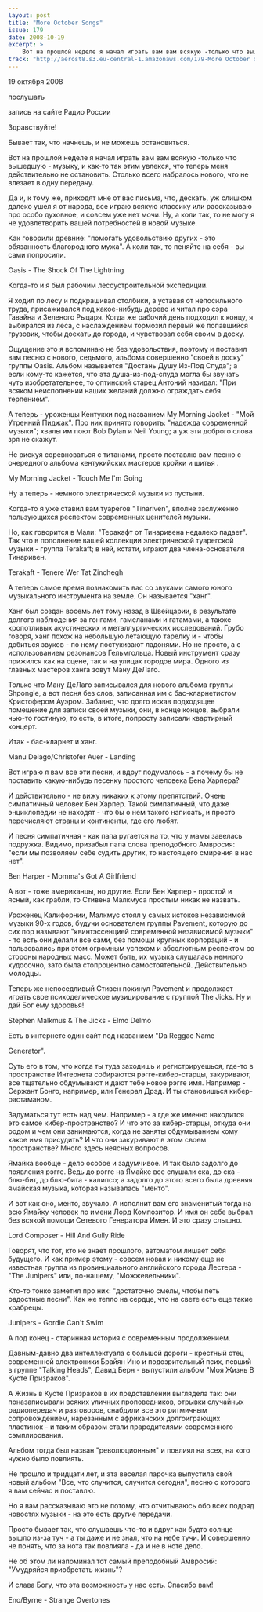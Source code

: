 ```yaml
---
layout: post
title: "More October Songs"
issue: 179
date: 2008-10-19
excerpt: >
    Вот на прошлой неделе я начал играть вам вам всякую -только что вышедшую - музыку, и как-то так этим увлекся, что теперь меня действительно не остановить. Столько всего набралось нового, что не влезает в одну передачу.
track: "http://aerost8.s3.eu-central-1.amazonaws.com/179-More October Songs.mp3"
---
```


19 октября 2008

послушать

запись на сайте Радио России

Здравствуйте!

Бывает так, что начнешь, и не можешь остановиться.

Вот на прошлой неделе я начал играть вам вам всякую -только что вышедшую - музыку, и как-то так этим увлекся, что теперь меня действительно не остановить. Столько всего набралось нового, что не влезает в одну передачу.

Да и, к тому же, приходят мне от вас письма, что, дескать, уж слишком далеко ушел я от народа, все играю всякую классику или рассказываю про особо духовное, и совсем уже нет мочи. Ну, а коли так, то не могу я не удовлетворить вашей потребностей в новой музыке.

Как говорили древние: "помогать удовольствию других - это обязанность благородного мужа". А коли так, то пеняйте на себя - вы сами попросили.

Oasis - The Shock Of The Lightning

Когда-то и я был рабочим лесоустроительной экспедиции.

Я ходил по лесу и подкрашивал столбики, а уставая от непосильного труда, присаживался под какое-нибудь дерево и читал про сэра Гавэйна и Зеленого Рыцаря. Когда же рабочий день подходил к концу, я выбирался из леса, с наслаждением тормозил первый же попавшийся грузовик, чтобы доехать до города, и чувствовал себя своим в доску.

Ощущение это я вспоминаю не без удовольствия, поэтому и поставил вам песню с нового, седьмого, альбома совершенно "своей в доску" группы Oasis. Альбом называется "Достань Душу Из-Под Спуда"; а если кому-то кажется, что эта душа-из-под-спуда могла бы звучать чуть изобретательнее, то оптинский старец Антоний назидал: "При всяком неисполнении наших желаний должно ограждать себя терпением".

А теперь - уроженцы Кентукки под названием My Morning Jacket - "Мой Утренний Пиджак". Про них принято говорить: "надежда современной музыки"; хвалы им поют Bob Dylan и Neil Young; а уж эти доброго слова зря не скажут.

Не рискуя соревноваться с титанами, просто поставлю вам песню с очередного альбома кентукийских мастеров кройки и шитья .

My Morning Jacket - Touch Me I'm Going

Ну а теперь - немного электрической музыки из пустыни.

Когда-то я уже ставил вам туарегов "Tinariven", вполне заслуженно пользующихся респектом современных ценителей музыки.

Но, как говорится в Мали: "Теракафт от Тинаривена недалеко падает". Так что в пополнение вашей коллекции электрической туарегской музыки - группа Terakaft; в ней, кстати, играют два члена-основателя Тинаривен.

Terakaft - Tenere Wer Tat Zinchegh

А теперь самое время познакомить вас со звуками самого юного музыкального инструмента на земле. Он называется "ханг".

Ханг был создан восемь лет тому назад в Швейцарии, в результате долгого наблюдения за гонгами, гамеланами и гатамами, а также кропотливых акустических и металлургических исследований. Грубо говоря, ханг похож на небольшую летающую тарелку и - чтобы добиться звуков - по нему постукивают ладонями. Но не просто, а с использованием резонансов Гельмгольца. Новый инструмент сразу прижился как на сцене, так и на улицах городов мира. Одного из главных мастеров ханга зовут Ману ДеЛаго.

Только что Ману ДеЛаго записывался для нового альбома группы Shpongle, а вот песня без слов, записанная им с бас-кларнетистом Кристофером Ауэром. Забавно, что долго искав подходящее помещение для записи своей музыки, они, в конце концов, выбрали чью-то гостиную, то есть, в итоге, попросту записали квартирный концерт.

Итак - бас-кларнет и ханг.

Manu Delago/Christofer Auer - Landing

Вот играю я вам все эти песни, и вдруг подумалось - а почему бы не поставить какую-нибудь песенку простого человека Бена Харпера?

И действительно - не вижу никаких к этому препятствий. Очень симпатичный человек Бен Харпер. Такой симпатичный, что даже энциклопедии не находят - что бы о нем такого написать, и просто перечисляют страны и континенты, где его любят.

И песня симпатичная - как папа ругается на то, что у мамы завелась подружка. Видимо, призабыл папа слова преподобного Амвросия: "если мы позволяем себе судить других, то настоящего смирения в нас нет".

Ben Harper - Momma's Got A Girlfriend

А вот - тоже американцы, но другие. Если Бен Харпер - простой и ясный, как грабли, то Стивена Малкмуса простым никак не назвать.

Уроженец Калифорнии, Малкмус стоял у самых истоков независимой музыки 90-х годов, будучи основателем группы Pavement, которую до сих пор называют "квинтэссенцией современной независимой музыки" - то есть они делали все сами, без помощи крупных корпораций - и пользовались при этом огромным успехом и абсолютным респектом со стороны народных масс. Может быть, их музыка слушалась немного худосочно, зато была стопроцентно самостоятельной. Действительно молодцы.

Теперь же непоседливый Стивен покинул Pavement и продолжает играть свое психоделическое музицирование с группой The Jicks. Ну и дай Бог ему здоровья!

Stephen Malkmus & The Jicks - Elmo Delmo

Есть в интернете один сайт под названием "Da Reggae Name

Generator".

Суть его в том, что когда ты туда заходишь и регистрируешься, где-то в пространстве Интернета собираются рэгге-кибер-старцы, закуривают, все тщательно обдумывают и дают тебе новое рэгге имя. Например - Сержант Бонго, например, или Генерал Дрэд. И ты становишься кибер-растаманом.

Задуматься тут есть над чем. Например - а где же именно находится это самое кибер-пространство? И что это за кибер-старцы, откуда они родом и чем они занимаются, когда не заняты обдумыванием кому какое имя присудить? И что они закуривают в этом своем пространстве? Много здесь неясных вопросов.

Ямайка вообще - дело особое и задумчивое. И так было задолго до появления рэгге. Ведь до рэгге на Ямайке все слушали ска, до ска - блю-бит, до блю-бита - калипсо; а задолго до этого всего была древняя ямайская музыка, которая называлась "менто".

И вот как оно, менто, звучало. А исполнит вам его знаменитый тогда на всю Ямайку человек по имени Лорд Композитор. И имя он себе выбрал без всякой помощи Сетевого Генератора Имен. И это сразу слышно.

Lord Composer - Hill And Gully Ride

Говорят, что тот, кто не знает прошлого, автоматом лишает себя будущего. И как пример этому - совсем новая и никому еще не известная группа из провинциального английского города Лестера - "The Junipers" или, по-нашему, "Можжевельники".

Кто-то тонко заметил про них: "достаточно смелы, чтобы петь радостные песни". Как же тепло на сердце, что на свете есть еще такие храбрецы.

Junipers - Gordie Can't Swim

А под конец - старинная история с современным продолжением.

Давным-давно два интеллектуала с большой дороги - крестный отец современной электроники Брайян Ино и подозрительный псих, певший в группе "Talking Heads", Давид Берн - выпустили альбом "Моя Жизнь В Кусте Призраков".

А Жизнь в Кусте Призраков в их представлении выглядела так: они поназаписывали всяких уличных проповедников, отрывки случайных радиопередач и разговоров, снабдили все это ритмичным сопровождением, нарезанным с африканских долгоиграющих пластинок - и таким образом стали прародителями современного сэмплирования.

Альбом тогда был назван "революционным" и повлиял на всех, на кого нужно было повлиять.

Не прошло и тридцати лет, и эта веселая парочка выпустила свой новый альбом "Все, что случится, случится сегодня", песню с которого я вам сейчас и поставлю.

Но я вам рассказываю это не потому, что отчитываюсь обо всех подряд новостях музыки - на это есть другие передачи.

Просто бывает так, что слушаешь что-то и вдруг как будто солнце вышло из-за туч - а ты даже и не знал, что на небе тучи. И совершенно не понять, что за нота так повлияла - да и не в ноте дело.

Не об этом ли напоминал тот самый преподобный Амвросий: "Умудряйся приобретать жизнь"?

И слава Богу, что эта возможность у нас есть. Спасибо вам!

Eno/Byrne - Strange Overtones

